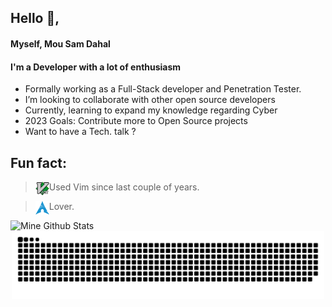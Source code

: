 ## Hello 👋,

#### Myself, Mou Sam Dahal 

#### I'm a Developer with a lot of enthusiasm
- Formally working as a Full-Stack developer and Penetration Tester.
- I’m looking to collaborate with other open source developers
- Currently, learning to expand my knowledge regarding Cyber
- 2023 Goals: Contribute more to Open Source projects
- Want to have a Tech. talk ?

## Fun fact:
> Used <img align="left" alt="Vim" width="22px" src="https://raw.githubusercontent.com/github/explore/80688e429a7d4ef2fca1e82350fe8e3517d3494d/topics/vim/vim.png" /> Vim since last couple of years.  

> <img align="left" alt="Arch" width="22px" src="https://raw.githubusercontent.com/github/explore/7b8474be525e3f210d3c8d60a32beca4bfc2895b/topics/archlinux/archlinux.png"> Lover.

<img align="left" alt="Mine Github Stats" src="https://github-readme-stats-git-masterrstaa-rickstaa.vercel.app/api?username=leodahal4&show_icons=true&hide_border=false&count_private=true" />



<!-- Snek -->   
<p align="center">
<a href="https://gitstar-ranking.com/leodahal4" title="Snek 🐍"><img width="500" src="https://raw.githubusercontent.com/Lissy93/Lissy93/master/assets/github-snake.svg" /></a>
</p>
